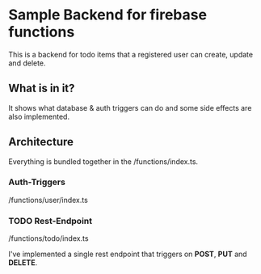 # Sample Backend for firebase functions

This is a backend for todo items that a registered user can create, update and delete.

## What is in it?
It shows what database & auth triggers can do and some side effects are also implemented.

## Architecture

Everything is bundled together in the /functions/index.ts.

### Auth-Triggers

/functions/user/index.ts

### TODO Rest-Endpoint

/functions/todo/index.ts

I've implemented a single rest endpoint that triggers on **POST**, **PUT** and **DELETE**.
